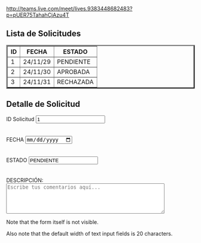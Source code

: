http://teams.live.com/meet/lives.9383448682483?p=pUER75TahahCjAzu4T

<!DOCTYPE html>
<html>

<body>

<h2>Lista de Solicitudes</h2>

<table border="3">
  <tr>
    <th>ID</th>
    <th>FECHA</th>
    <th>ESTADO</th>
  </tr>
  <tr>
    <td>1</td>
    <td>24/11/29</td>
    <td>PENDIENTE</td>
  </tr>
  <tr>
    <td>2</td>
    <td>24/11/30</td>
    <td>APROBADA</td>
  <tr>
    <td>3</td>
    <td>24/11/31</td>
    <td>RECHAZADA</td>
  </tr>
</table>

<h2>Detalle de Solicitud</h2>

<form>
    <label for="fname">ID Solicitud</label> <input type="number" id="fname" name="fname" value=1><br>
    <br>
    <br>
    <label for="dname">FECHA</label> <input type="date" id="dname" name="dname" value=24/11/29>
    <br>
    <br>
   </br>
   <label for="dname">ESTADO</label> <input type="text" id="dname" name="dname" value=PENDIENTE>
   <br>
   <br>
  </br>
    <label for="comentarios">DESCRIPCIÓN:</label>
    <textarea id="comentarios" name="comentarios" rows="5" cols="50" placeholder="Escribe tus comentarios aquí..."></textarea>
    <br>
</form>
  
  <p>Note that the form itself is not visible.</p>
  
  <p>Also note that the default width of text input fields is 20 characters.</p>
  
  </body>
  </html>


